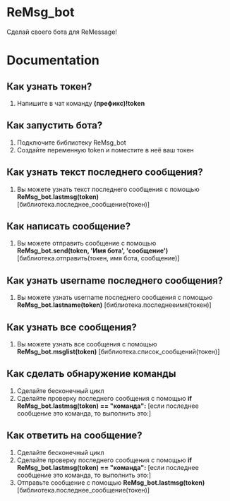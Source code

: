 # ReMsg_bot
Сделай своего бота для ReMessage!


# Documentation
## Как узнать **токен**?
1) Напишите в чат команду **(префикс)!token**
## Как запустить бота?
1) Подключите библиотеку ReMsg_bot
2) Создайте переменную token и поместите в неё ваш токен
## Как узнать текст последнего сообщения?
1) Вы можете узнать текст последнего сообщения с помощью **ReMsg_bot.lastmsg(token)** [библиотека.последнее_сообщение(токен)]
## Как написать сообщение?
1) Вы можете отправить сообщение с помощью **ReMsg_bot.send(token, 'Имя бота', 'сообщение')** [библиотека.отправить(токен, имя бота, сообщение)]
## Как узнать username последнего сообщения?
1) Вы можете узнать username последнего сообщения с помощью **ReMsg_bot.lastname(token)** [библиотека.последнееимя(токен)]
## Как узнать все сообщения?
1) Вы можете узнать все сообщения с помощью **ReMsg_bot.msglist(token)** [библиотека.список_сообщений(токен)]
## Как сделать обнаружение команды
1) Сделайте бесконечный цикл
2) Сделайте проверку последнего сообщения с помощью **if ReMsg_bot.lastmsg(token) == "команда":** [если последнее сообщение это команда, то выполнить это:]
## Как ответить на сообщение?
1) Сделайте бесконечный цикл
2) Сделайте проверку последнего сообщения с помощью **if ReMsg_bot.lastmsg(token) == "команда":** [если последнее сообщение это команда, то выполнить это:]
3) Отправьте сообщение с помощью **ReMsg_bot.lastmsg(token)** [библиотека.последнее_сообщение(токен)]
